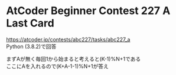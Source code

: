 # AtCoder Beginner Contest 227 A Last Card  
https://atcoder.jp/contests/abc227/tasks/abc227_a  
Python (3.8.2)で回答  

まずAが無く毎回1から始まると考えると(K-1)%N+1である  
ここにAを入れるので(K+A-1-1)%N+1が答え
